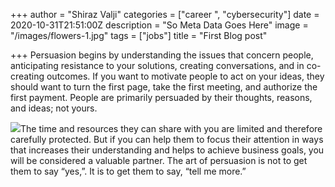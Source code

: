+++
author = "Shiraz Valji"
categories = ["career ", "cybersecurity"]
date = 2020-10-31T21:51:00Z
description = "So Meta Data Goes Here"
image = "/images/flowers-1.jpg"
tags = ["jobs"]
title = "First Blog post"

+++
Persuasion begins by understanding the issues that concern people, anticipating resistance to your solutions, creating conversations, and in co-creating outcomes. If you want to motivate people to act on your ideas, they should want to turn the first page, take the first meeting, and authorize the first payment. People are primarily persuaded by their thoughts, reasons, and ideas; not yours.

![](/images/post/post-5.jpg)The time and resources they can share with you are limited and therefore carefully protected. But if you can help them to focus their attention in ways that increases their understanding and helps to achieve business goals, you will be considered a valuable partner. The art of persuasion is not to get them to say “yes,”. It is to get them to say, “tell me more.”